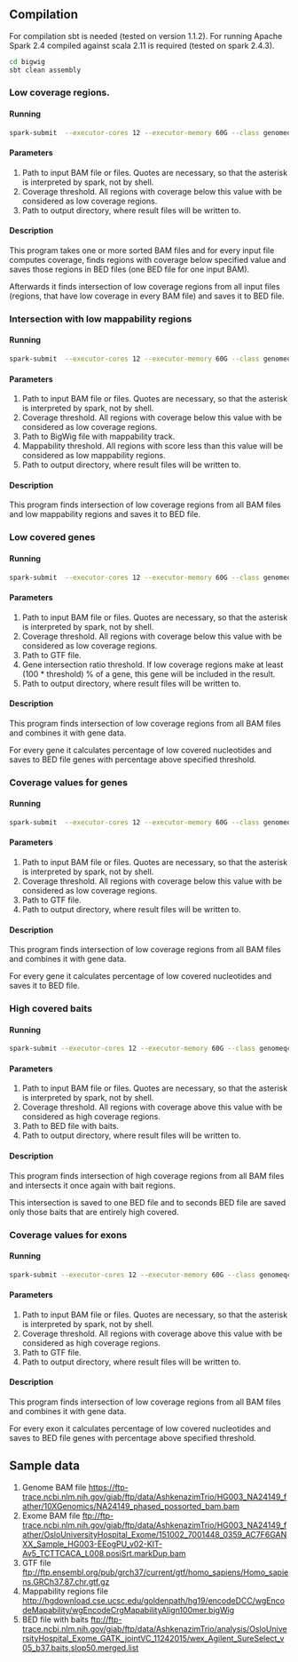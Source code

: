 
## Compilation

For compilation sbt is needed (tested on version 1.1.2). 
For running Apache Spark 2.4 compiled against scala 2.11 is required (tested on spark 2.4.3).

```bash
cd bigwig
sbt clean assembly
```

### Low coverage regions.

#### Running

```bash
spark-submit  --executor-cores 12 --executor-memory 60G --class genomeqc.CoverageMain genomeqc-assembly-0.1.jar "/data/*.bam" 10 /data/output
```

#### Parameters
1. Path to input BAM file or files. Quotes are necessary, so that the asterisk is interpreted by spark, not by shell.
2. Coverage threshold. All regions with coverage below this value with be considered as low coverage regions.
3. Path to output directory, where result files will be written to.

#### Description

This program takes one or more sorted BAM files and for every input file computes coverage, finds regions with coverage below specified value and saves those regions in BED files (one BED file for one input BAM). 

Afterwards it finds intersection of low coverage regions from all input files (regions, that have low coverage in every BAM file) and saves it to BED file. 


### Intersection with low mappability regions

#### Running

```bash
spark-submit  --executor-cores 12 --executor-memory 60G --class genomeqc.Mappability genomeqc-assembly-0.1.jar "/data/*.bam" 10 /data/output
```

#### Parameters
1. Path to input BAM file or files. Quotes are necessary, so that the asterisk is interpreted by spark, not by shell.
2. Coverage threshold. All regions with coverage below this value with be considered as low coverage regions.
3. Path to BigWig file with mappability track.
4. Mappability threshold. All regions with score less than this value will be considered as low mappability regions.
5. Path to output directory, where result files will be written to.

#### Description

This program finds intersection of low coverage regions from all BAM files and low mappability regions and saves it to BED file.

### Low covered genes

#### Running

```bash
spark-submit  --executor-cores 12 --executor-memory 60G --class genomeqc.LowCoveredGenesMain genomeqc-assembly-0.1.jar "/data/*.bam" 10 /data/homo_sapiens.gtf 0.6 /data/output
```

#### Parameters
1. Path to input BAM file or files. Quotes are necessary, so that the asterisk is interpreted by spark, not by shell.
2. Coverage threshold. All regions with coverage below this value with be considered as low coverage regions.
3. Path to GTF file.
4. Gene intersection ratio threshold. If low coverage regions make at least (100 * threshold) % of a gene, this gene will be included in the result.
5. Path to output directory, where result files will be written to.

#### Description

This program finds intersection of low coverage regions from all BAM files and combines it with gene data.

For every gene it calculates percentage of low covered nucleotides and saves to BED file genes with percentage above specified threshold.

### Coverage values for genes

#### Running

```bash
spark-submit  --executor-cores 12 --executor-memory 60G --class genomeqc.GeneSummaryMain genomeqc-assembly-0.1.jar "/data/*.bam" 10 /data/homo_sapiens.gtf /data/output
```

#### Parameters
1. Path to input BAM file or files. Quotes are necessary, so that the asterisk is interpreted by spark, not by shell.
2. Coverage threshold. All regions with coverage below this value with be considered as low coverage regions.
3. Path to GTF file.
4. Path to output directory, where result files will be written to.

#### Description

This program finds intersection of low coverage regions from all BAM files and combines it with gene data.

For every gene it calculates percentage of low covered nucleotides and saves it to BED file.

### High covered baits

#### Running

```bash
spark-submit --executor-cores 12 --executor-memory 60G --class genomeqc.HighCoveredBaitsMain genomeqc-assembly-0.1.jar "/data/*.bam" 60 /data/covered.bed /data/output
```

#### Parameters
1. Path to input BAM file or files. Quotes are necessary, so that the asterisk is interpreted by spark, not by shell.
2. Coverage threshold. All regions with coverage above this value with be considered as high coverage regions.
3. Path to BED file with baits.
4. Path to output directory, where result files will be written to.

#### Description

This program finds intersection of high coverage regions from all BAM files and intersects it once again with bait regions.

This intersection is saved to one BED file and to seconds BED file are saved only those baits that are entirely high covered.

### Coverage values for exons

#### Running

```bash
spark-submit --executor-cores 12 --executor-memory 60G --class genomeqc.ExonSummaryMain genomeqc-assembly-0.1.jar "/data/*.bam" 60 /data/homo_sapiens.gtf  /data/output
```

#### Parameters
1. Path to input BAM file or files. Quotes are necessary, so that the asterisk is interpreted by spark, not by shell.
2. Coverage threshold. All regions with coverage above this value with be considered as high coverage regions.
3. Path to GTF file.
4. Path to output directory, where result files will be written to.

#### Description

This program finds intersection of low coverage regions from all BAM files and combines it with gene data.

For every exon it calculates percentage of low covered nucleotides and saves to BED file genes with percentage above specified threshold.

## Sample data
1. Genome BAM file
https://ftp-trace.ncbi.nlm.nih.gov/giab/ftp/data/AshkenazimTrio/HG003_NA24149_father/10XGenomics/NA24149_phased_possorted_bam.bam
2. Exome BAM file
ftp://ftp-trace.ncbi.nlm.nih.gov/giab/ftp/data/AshkenazimTrio/HG003_NA24149_father/OsloUniversityHospital_Exome/151002_7001448_0359_AC7F6GANXX_Sample_HG003-EEogPU_v02-KIT-Av5_TCTTCACA_L008.posiSrt.markDup.bam
2. GTF file
ftp://ftp.ensembl.org/pub/grch37/current/gtf/homo_sapiens/Homo_sapiens.GRCh37.87.chr.gtf.gz
3. Mappability regions file
http://hgdownload.cse.ucsc.edu/goldenpath/hg19/encodeDCC/wgEncodeMapability/wgEncodeCrgMapabilityAlign100mer.bigWig
4. BED file with baits
ftp://ftp-trace.ncbi.nlm.nih.gov/giab/ftp/data/AshkenazimTrio/analysis/OsloUniversityHospital_Exome_GATK_jointVC_11242015/wex_Agilent_SureSelect_v05_b37.baits.slop50.merged.list